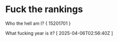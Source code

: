 # Fuck the rankings

Who the hell am I?
{ 15201701 }

What fucking year is it?
[ 2025-04-06T02:56:40Z ]
